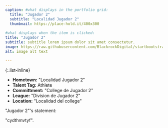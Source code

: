 ```yaml
---
caption: #what displays in the portfolio grid:
  title: "Jugador 2"
  subtitle: "Localidad Jugador 2"
  thumbnail: https://place-hold.it/400x300
  
#what displays when the item is clicked:
title: "Jugador 2"
subtitle: subtitle lorem ipsum dolor sit amet consectetur.
image: https://raw.githubusercontent.com/BlackrockDigital/startbootstrap-agency/master/src/assets/img/portfolio/01-full.jpg
alt: image alt text

---
```

{:.list-inline} 
- **Hometown:**   "Localidad Jugador 2"
- **Talent Tag:**   Athlete
- **Committment:**   "College de Jugador 2"
- **League:**   "Division de Jugador 2"
- **Location:**   "Localidad del college"

"Jugador 2"'s statement:

"cydthmvtyf". 
